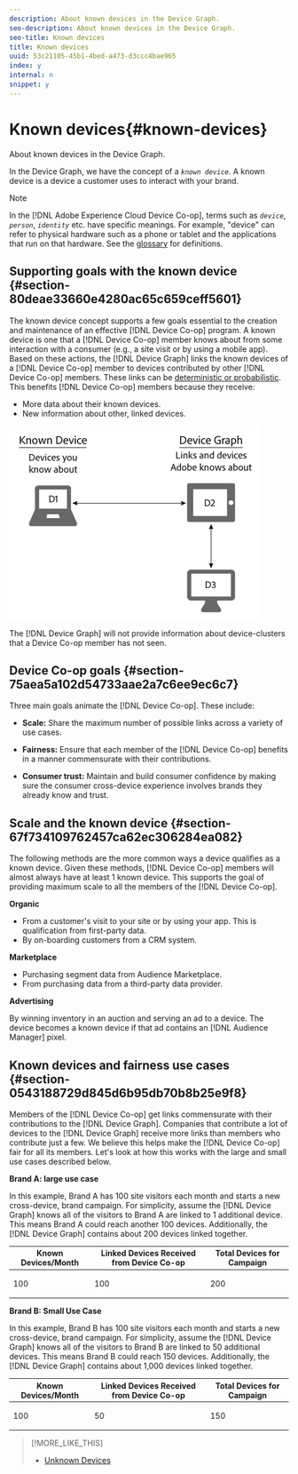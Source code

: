 ```yaml
---
description: About known devices in the Device Graph.
seo-description: About known devices in the Device Graph.
seo-title: Known devices
title: Known devices
uuid: 53c21105-45b1-4bed-a473-d3ccc4bae965
index: y
internal: n
snippet: y
---
```


# Known devices{#known-devices}

About known devices in the Device Graph.

In the Device Graph, we have the concept of a *`known device`*. A known device is a device a customer uses to interact with your brand.

>[!NOTE]
>
>In the [!DNL Adobe Experience Cloud Device Co-op], terms such as *`device`*, *`person`*, *`identity`* etc. have specific meanings. For example, "device" can refer to physical hardware such as a phone or tablet and the applications that run on that hardware. See the [glossary](../mcdc-glossary.md#glossgroup-0f47d7fbd76c4759801f565f341a386c) for definitions.

## Supporting goals with the known device {#section-80deae33660e4280ac65c659ceff5601}

The known device concept supports a few goals essential to the creation and maintenance of an effective [!DNL Device Co-op] program. A known device is one that a [!DNL Device Co-op] member knows about from some interaction with a consumer (e.g., a site visit or by using a mobile app). Based on these actions, the [!DNL Device Graph] links the known devices of a [!DNL Device Co-op] member to devices contributed by other [!DNL Device Co-op] members. These links can be [deterministic or probabilistic](../mcdc-processes/mcdc-links.md#concept-58bb7ab25f904f5f98d645e35205c931). This benefits [!DNL Device Co-op] members because they receive:

* More data about their known devices. 
* New information about other, linked devices.

![](assets/known-device.png)

The [!DNL Device Graph] will not provide information about device-clusters that a Device Co-op member has not seen.

## Device Co-op goals {#section-75aea5a102d54733aae2a7c6ee9ec6c7}

Three main goals animate the [!DNL Device Co-op]. These include:

* **Scale:** Share the maximum number of possible links across a variety of use cases. 
* **Fairness:** Ensure that each member of the [!DNL Device Co-op] benefits in a manner commensurate with their contributions. 

* **Consumer trust:** Maintain and build consumer confidence by making sure the consumer cross-device experience involves brands they already know and trust.

## Scale and the known device {#section-67f734109762457ca62ec306284ea082}

The following methods are the more common ways a device qualifies as a known device. Given these methods, [!DNL Device Co-op] members will almost always have at least 1 known device. This supports the goal of providing maximum scale to all the members of the [!DNL Device Co-op].

**Organic**

* From a customer's visit to your site or by using your app. This is qualification from first-party data. 
* By on-boarding customers from a CRM system.

**Marketplace**

* Purchasing segment data from Audience Marketplace. 
* From purchasing data from a third-party data provider.

**Advertising**

By winning inventory in an auction and serving an ad to a device. The device becomes a known device if that ad contains an [!DNL Audience Manager] pixel.

## Known devices and fairness use cases {#section-0543188729d845d6b95db70b8b25e9f8}

Members of the [!DNL Device Co-op] get links commensurate with their contributions to the [!DNL Device Graph]. Companies that contribute a lot of devices to the [!DNL Device Graph] receive more links than members who contribute just a few. We believe this helps make the [!DNL Device Co-op] fair for all its members. Let's look at how this works with the large and small use cases described below.

**Brand A: large use case**

In this example, Brand A has 100 site visitors each month and starts a new cross-device, brand campaign. For simplicity, assume the [!DNL Device Graph] knows all of the visitors to Brand A are linked to 1 additional device. This means Brand A could reach another 100 devices. Additionally, the [!DNL Device Graph] contains about 200 devices linked together.

<table id="table_78C38DC522F94BC38C1DB73740C058AC"> 
 <thead> 
  <tr> 
   <th colname="col1" class="entry"> Known Devices/Month </th> 
   <th colname="col2" class="entry"> Linked Devices Received from Device Co-op </th> 
   <th colname="col3" class="entry"> Total Devices for Campaign </th> 
  </tr>
 </thead>
 <tbody> 
  <tr> 
   <td colname="col1"> <p>100 </p> </td> 
   <td colname="col2"> <p>100 </p> </td> 
   <td colname="col3"> <p>200 </p> </td> 
  </tr> 
 </tbody> 
</table>

**Brand B: Small Use Case**

In this example, Brand B has 100 site visitors each month and starts a new cross-device, brand campaign. For simplicity, assume the [!DNL Device Graph] knows all of the visitors to Brand B are linked to 50 additional devices. This means Brand B could reach 150 devices. Additionally, the [!DNL Device Graph] contains about 1,000 devices linked together.

<table id="table_A6C9CCF9C6564A89BA7060E075A8E73C"> 
 <thead> 
  <tr> 
   <th colname="col1" class="entry"> Known Devices/Month </th> 
   <th colname="col2" class="entry"> Linked Devices Received from Device Co-op </th> 
   <th colname="col3" class="entry"> Total Devices for Campaign </th> 
  </tr>
 </thead>
 <tbody> 
  <tr> 
   <td colname="col1"> <p>100 </p> </td> 
   <td colname="col2"> <p>50 </p> </td> 
   <td colname="col3"> <p>150 </p> </td> 
  </tr> 
 </tbody> 
</table>

>[!MORE_LIKE_THIS]
>
>* [Unknown Devices](../mcdc-processes/mcdc-unknown-device.md#concept-95090d341cdc4c22ba4319d79d8f6e40)

